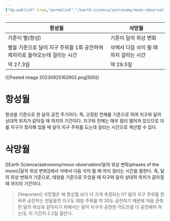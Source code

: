 ```yaml
---
{"dg-publish":true,"permalink":"/earth-science/astronomy/moon-observation/moon-s-rotation-period/","tags":["earth"]}
---
```


| 항성월                                                                      | 삭망월                                  |
| --------------------------------------------------------------------------- | --------------------------------------- |
| 기준이 별(항성)                                                             | 기준이 달의 위상 변화                   |
| 별을 기준으로 달이 지구 주위를 1회 공전하여 제자리로 돌아오는데 걸리는 시간 | 삭에서 다음 삭이 될 때 까지 걸리는 시간 |
| 약 27.3일                                                                   | 약 29.5일                               |
![[Pasted image 20230925162802.png\|500]]
# 항성월
항성을 기준으로 한 달의 공전 주기이다. 즉, 고정된 천체를 기준으로 하여 지구와 달의 상대적 위치가 같아질 때 까지의 기간이다. 지구와 천체는 매우 멀리 떨어져 있으므로 이를 지구가 정지해 있을 때 달이 지구 주위를 도는데 걸리는 시간으로 계산할 수 있다.
# 삭망월
[[Earth Science/astronomy/moon observation/달의 위상 변화(phases of the moon)\|달의 위상 변화]]에서 삭에서 다음 삭이 될 때 까지 걸리는 시간을 말한다. 즉, 달의 위상 변화가 기준으로, 태양을 기준으로 두었을 때 지구와 달의 상대적 위치가 같아질 때 까지의 기간이다.

>[!important] 삭망월은 왜 항성월 보다 더 크게 측정되는가?
>달이 지구 주위를 한바퀴 공전하는 한달동안 지구도 태양 주위를 약 30도 공전하기 때문에 처음 관측한 달의 위상과 같아지기 위해서는 달이 지구가 공전한 각도만큼 더 공전해야 하는데, 이 기간이 2.2일 걸린다.
